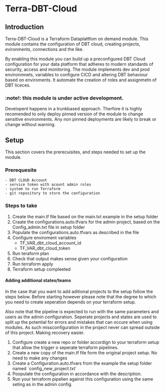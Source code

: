 # Terra-DBT-Cloud

## Introduction 
Terra-DBT-Cloud is a Terraform Dataplattfom on demand module.
This module contains the configuration of DBT cloud, creating projects, evironments, connections and the like.

By enabling this module you can build up a preconfigured DBT Cloud configuration for your  data platform that adheres to modern standards of security, access and monitoring.
The module implements dev and prod environmnets, variables to configure CICD and altering DBT behaviour based on enviroments. 
It automate the creation of roles and assignmetn of DBT liceces.

### :note!: this module is under active development. 
Developent happens in a trunkbased approach. 
Therfore it is highly recomended to only deploy pinned version of the module to change sensitive environments. 
Any non pinned deployments are likely to break or change without warning.

## Setup
This section covers the prerecuisites, and steps needed to set up the module.

### Prerequesite
    - DBT CLOUD Account
    - service token with acount admin roles
    - system to run Terraform
    - git repository to store the configuration

### Steps to take

1. Create the main.tf file based on the main.txt  example in the setup folder
2. Craate the configurations.auto.tfvars for the admin project, based on the Config_admin.txt file in setup folder
3. Populate the configurations.auto.tfvars as described in the file
4. Configure enviroment variables
    - TF_VAR_dbt_cloud_account_id
    - TF_VAR_dbt_cloud_token
5. Run teraform plan
6. Check that output makes sense given your configuration
7. Run terraform apply
8. Terraform setup compleeted

#### Adding additional states/teams 
In the case that you want to add aditional projects to the setup follow the steps below. 
Before starting however please note that the degree to which you need to create seperation depends on your terraform setup.

Also note that the pipeline is expected to run with the same parameters and users as the admin configuration. 
Seperate projects and states are used to split up the potential for errors and mistakes that can occure when using modules. 
As such missconfiguration in the project never can spread outside of this project. Making recovery easier.

1. Configure create a new repo or folder accordign to your terraform setup that allow the trigger o seperate terraform pipelines. 
2. Create a new copy of the main.tf file form the original project setup. No need to make any changes
3. Create a Configuration.auto.tfvars from the example the setup folder named `config_new_project.txt´
4. Poopulate the configuration in accordance with the description.
5. Run your terraform pipelien against this configuration using the same seting as in the admin config.

